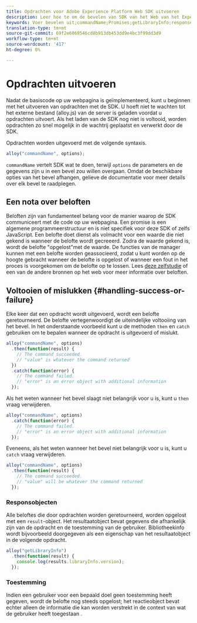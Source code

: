 ```yaml
---
title: Opdrachten voor Adobe Experience Platform Web SDK uitvoeren
description: Leer hoe te om de bevelen van SDK van het Web van het Experience Platform uit te voeren
keywords: Voer bevelen uit;commandName;Promises;getLibraryInfo;response voorwerpen;toestemming;
translation-type: tm+mt
source-git-commit: 69f2e6069546cd8b913db453dd9e4bc3f99dd3d9
workflow-type: tm+mt
source-wordcount: '417'
ht-degree: 0%

---
```



# Opdrachten uitvoeren

Nadat de basiscode op uw webpagina is geïmplementeerd, kunt u beginnen met het uitvoeren van opdrachten met de SDK. U hoeft niet te wachten tot het externe bestand (alloy.js) van de server is geladen voordat u opdrachten uitvoert. Als het laden van de SDK nog niet is voltooid, worden opdrachten zo snel mogelijk in de wachtrij geplaatst en verwerkt door de SDK.

Opdrachten worden uitgevoerd met de volgende syntaxis.

```javascript
alloy("commandName", options);
```

`commandName` vertelt SDK wat te doen, terwijl `options` de parameters en de gegevens zijn u in een bevel zou willen overgaan. Omdat de beschikbare opties van het bevel afhangen, gelieve de documentatie voor meer details over elk bevel te raadplegen.

## Een nota over beloften

[](https://developer.mozilla.org/en-US/docs/Web/JavaScript/Reference/Global_Objects/Promise) Beloften zijn van fundamenteel belang voor de manier waarop de SDK communiceert met de code op uw webpagina. Een promise is een algemene programmeerstructuur en is niet specifiek voor deze SDK of zelfs JavaScript. Een belofte doet dienst als volmacht voor een waarde die niet gekend is wanneer de belofte wordt gecreeerd. Zodra de waarde gekend is, wordt de belofte &quot;opgelost&quot;met de waarde. De functies van de manager kunnen met een belofte worden geassocieerd, zodat u kunt worden op de hoogte gebracht wanneer de belofte is opgelost of wanneer een fout in het proces is voorgekomen om de belofte op te lossen. Lees [deze zelfstudie](https://javascript.info/promise-basics) of een van de andere bronnen op het web voor meer informatie over beloften.

## Voltooien of mislukken {#handling-success-or-failure}

Elke keer dat een opdracht wordt uitgevoerd, wordt een belofte geretourneerd. De belofte vertegenwoordigt de uiteindelijke voltooiing van het bevel. In het onderstaande voorbeeld kunt u de methoden `then` en `catch` gebruiken om te bepalen wanneer de opdracht is uitgevoerd of mislukt.

```javascript
alloy("commandName", options)
  .then(function(result) {
    // The command succeeded.
    // "value" is whatever the command returned
  })
  .catch(function(error) {
    // The command failed.
    // "error" is an error object with additional information
  });
```

Als het weten wanneer het bevel slaagt niet belangrijk voor u is, kunt u `then` vraag verwijderen.

```javascript
alloy("commandName", options)
  .catch(function(error) {
    // The command failed.
    // "error" is an error object with additional information
  });
```

Eveneens, als het weten wanneer het bevel niet belangrijk voor u is, kunt u `catch` vraag verwijderen.

```javascript
alloy("commandName", options)
  .then(function(result) {
    // The command succeeded.
    // "value" will be whatever the command returned
  });
```

### Responsobjecten

Alle beloftes die door opdrachten worden geretourneerd, worden opgelost met een `result`-object. Het resultaatobject bevat gegevens die afhankelijk zijn van de opdracht en de toestemming van de gebruiker. Bibliotheekinfo wordt bijvoorbeeld doorgegeven als een eigenschap van het resultaatobject in de volgende opdracht.

```js
alloy("getLibraryInfo")
  .then(function(result) {
    console.log(results.libraryInfo.version);
  });
```

### Toestemming

Indien een gebruiker voor een bepaald doel geen toestemming heeft gegeven, wordt de belofte nog steeds opgelost; het reactieobject bevat echter alleen de informatie die kan worden verstrekt in de context van wat de gebruiker heeft toegestaan .
